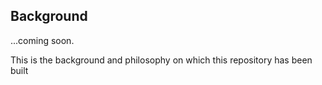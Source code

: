 ## Background

...coming soon.

This is the background and philosophy on which this repository has been built
